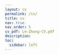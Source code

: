 ```yaml
---
layout: cv
permalink: /cv/
title: cv
nav: true
nav_order: 5
cv_pdf: Le-Zhang-CV.pdf
description:
toc:
  sidebar: left
---
```


